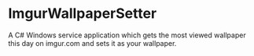 ImgurWallpaperSetter
====================

A C# Windows service application which gets the most viewed wallpaper this day on imgur.com and sets it as your wallpaper.
